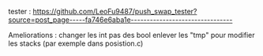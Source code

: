 tester : https://github.com/LeoFu9487/push_swap_tester?source=post_page-----fa746e6aba1e--------------------------------

Ameliorations :
	changer les int pas des bool
	enlever les "tmp" pour modifier les stacks (par exemple dans posistion.c)
